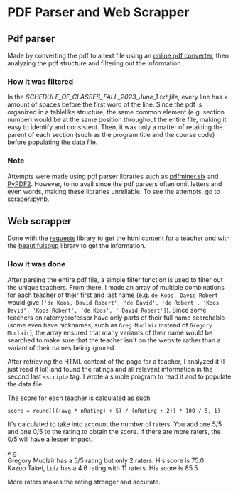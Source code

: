 # PDF Parser and Web Scrapper

## Pdf parser

Made by converting the pdf to a text file using an [online pdf converter](https://products.aspose.app/pdf/parser), then analyzing the pdf structure and filtering out the information.

### How it was filtered
In the *SCHEDULE_OF_CLASSES_FALL_2023_June_1.txt file*, every line has x amount of spaces before the first word of the line. Since the pdf is organized in a tablelike structure, the same common element (e.g. section number) would be at the same position throughout the entire file, making it easy to identify and consistent. Then, it was only a matter of retaining the parent of each section (such as the program title and the course code) before populating the data file. 

### Note
Attempts were made using pdf parser libraries such as [pdfminer.six](https://pdfminersix.readthedocs.io/en/latest/) and [PyPDF2](https://pypdf2.readthedocs.io/en/3.0.0/). However, to no avail since the pdf parsers often omit letters and even words, making these libraries unreliable. To see the attempts, go to [scraper.ipynb](https://github.com/Nanoscience202/Codes/tree/main/Python/scraper).

## Web scrapper

Done with the [requests](https://requests.readthedocs.io/en/latest/) library to get the html content for a teacher and with the [beautifulsoup](https://www.crummy.com/software/BeautifulSoup/bs4/doc/) library to get the information.

### How it was done
After parsing the entire pdf file, a simple filter function is used to filter out the unique teachers. From there, I made an array of multiple combinations for each teacher of their first and last name (e.g. ```de Koos, David Robert``` would give ```['de Koos, David Robert', 'de David', 'de Robert', 'Koos David', 'Koos Robert', 'de Koos', ' David Robert']```). Since some teachers on ratemyprofessor have only parts of their full name searchable (some even have nicknames, such as `Greg Muclair` instead of `Gregory Muclair`), the array ensured that many variants of their name would be searched to make sure that the teacher isn't on the website rather than a variant of their names being ignored.

After retrieving the HTML content of the page for a teacher, I analyzed it (I just read it lol) and found the ratings and all relevant information in the second last `<script>` tag. I wrote a simple program to read it and to populate the data file.

The score for each teacher is calculated as such:
```
score = round((((avg * nRating) + 5) / (nRating + 2)) * 100 / 5, 1)
```
It's calculated to take into account the number of raters. You add one 5/5 and one 0/5 to the rating to obtain the score. If there are more raters, the 0/5 will have a lesser impact.

e.g. <br/>
Gregory Muclair has a 5/5 rating but only 2 raters. His score is 75.0 <br/>
Kazuo Takei, Luiz has a 4.6 rating with 11 raters. His score is 85.5

More raters makes the rating stronger and accurate.